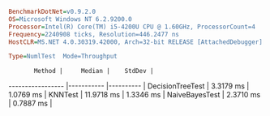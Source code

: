 ```ini
BenchmarkDotNet=v0.9.2.0
OS=Microsoft Windows NT 6.2.9200.0
Processor=Intel(R) Core(TM) i5-4200U CPU @ 1.60GHz, ProcessorCount=4
Frequency=2240908 ticks, Resolution=446.2477 ns
HostCLR=MS.NET 4.0.30319.42000, Arch=32-bit RELEASE [AttachedDebugger]

Type=NumlTest  Mode=Throughput  

```
           Method |     Median |    StdDev |
----------------- |----------- |---------- |
 DecisionTreeTest |  3.3179 ms | 1.0769 ms |
          KNNTest | 11.9718 ms | 1.3346 ms |
   NaiveBayesTest |  2.3710 ms | 0.7887 ms |
